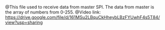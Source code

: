 @This file used to receive data from master SPI. The data from master is the array of numbers from 0-255.
@Video link: https://drive.google.com/file/d/161MSu2LBquCkHheybLBzFYUwhF4s5T84/view?usp=sharing
